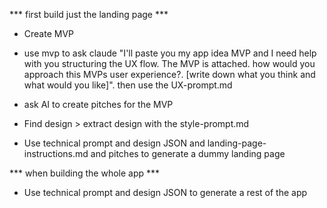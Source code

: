 *** first build just the landing page *** 
- Create MVP
- use mvp to ask claude "I'll paste you my app idea MVP and I need help with you structuring the UX flow. The MVP is attached. how would you approach this MVPs user experience?. [write down what you think and what would you like]". then use the UX-prompt.md 

- ask AI to create pitches for the MVP

- Find design > extract design with the style-prompt.md
- Use technical prompt and design JSON and landing-page-instructions.md and pitches to generate a dummy landing page


*** when building the whole app ***

- Use technical prompt and design JSON to generate a rest of the app



